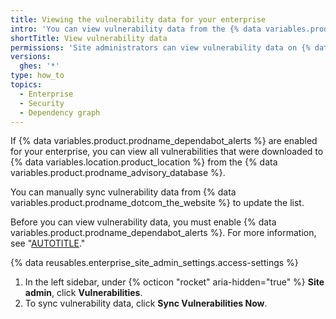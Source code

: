 ```yaml
---
title: Viewing the vulnerability data for your enterprise
intro: 'You can view vulnerability data from the {% data variables.product.prodname_advisory_database %} on {% data variables.location.product_location %}.'
shortTitle: View vulnerability data
permissions: 'Site administrators can view vulnerability data on {% data variables.location.product_location %}.'
versions:
  ghes: '*'
type: how_to
topics:
  - Enterprise
  - Security
  - Dependency graph
---
```


If {% data variables.product.prodname_dependabot_alerts %} are enabled for your enterprise, you can view all vulnerabilities that were downloaded to {% data variables.location.product_location %} from the {% data variables.product.prodname_advisory_database %}.

You can manually sync vulnerability data from {% data variables.product.prodname_dotcom_the_website %} to update the list.

Before you can view vulnerability data, you must enable {% data variables.product.prodname_dependabot_alerts %}. For more information, see "[AUTOTITLE](/admin/configuration/configuring-github-connect/enabling-dependabot-for-your-enterprise)."

{% data reusables.enterprise_site_admin_settings.access-settings %}
1. In the left sidebar, under {% octicon "rocket" aria-hidden="true" %} **Site admin**, click **Vulnerabilities**.
1. To sync vulnerability data, click **Sync Vulnerabilities Now**.
